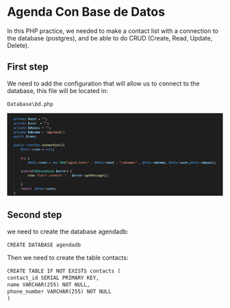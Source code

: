 # Agenda Con Base de Datos

In this PHP practice, we needed to make a contact list with a connection to the database (postgres), and be able to do CRUD (Create, Read, Update, Delete).

## First step

We need to add the configuration that will allow us to connect to the database, this file will be located in:

    Database\bd.php

![Configuation DB](./agendaConBD/lib/img/confdb.png)


## Second step

we need to create the database agendadb:

    CREATE DATABASE agendadb

Then we need to create the table contacts:

    CREATE TABLE IF NOT EXISTS contacts (
    contact_id SERIAL PRIMARY KEY,
    name VARCHAR(255) NOT NULL,
    phone_number VARCHAR(255) NOT NULL
    )
<!-- ## Third step

after having the database and the table created, we can then start to use our contacts App through this link: -->

<!-- http://ozaaj.ifc33b.cifpfbmoll.eu/Agenda_DB/agendaConBD/agenda.php -->